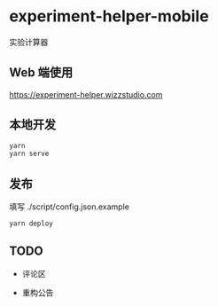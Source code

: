 # experiment-helper-mobile

实验计算器

## Web 端使用

<https://experiment-helper.wizzstudio.com>

## 本地开发

```sh
yarn
yarn serve
```

## 发布

填写 ./script/config.json.example

```sh
yarn deploy
```

## TODO

- 评论区

- 重构公告
